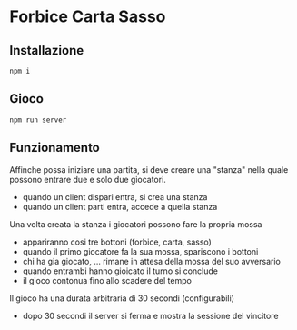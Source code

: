 # Forbice Carta Sasso

## Installazione

```
npm i
```

## Gioco

```
npm run server
```

## Funzionamento

Affinche possa iniziare una partita, si deve creare una "stanza" nella quale possono entrare due e solo due giocatori.

 - quando un client dispari entra, si crea una stanza
 - quando un client parti entra, accede a quella stanza

Una volta creata la stanza i giocatori possono fare la propria mossa

 - appariranno cosi tre bottoni (forbice, carta, sasso)
 - quando il primo giocatore fa la sua mossa, spariscono i bottoni
 - chi ha gia giocato, ... rimane in attesa della mossa del suo avversario
 - quando entrambi hanno gioicato il turno si conclude
 - il gioco contonua fino allo scadere del tempo

Il gioco ha una durata arbitraria di 30 secondi (configurabili)

 - dopo 30 secondi il server si ferma e mostra la sessione del vincitore

